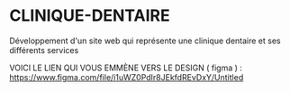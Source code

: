 # CLINIQUE-DENTAIRE
Développement d'un site web qui représente une clinique dentaire et ses différents services 

VOICI LE LIEN QUI VOUS EMMÈNE VERS LE DESIGN ( figma ) :
https://www.figma.com/file/i1uWZ0PdIr8JEkfdREvDxY/Untitled

